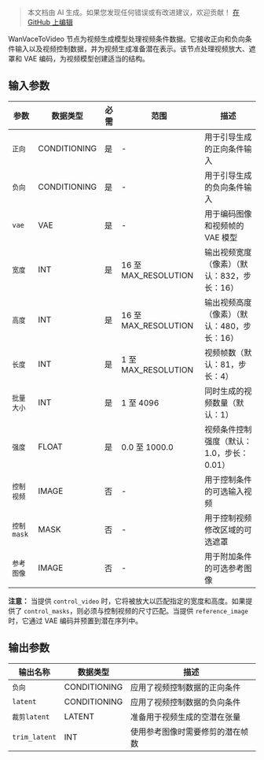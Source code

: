 > 本文档由 AI 生成。如果您发现任何错误或有改进建议，欢迎贡献！ [在 GitHub 上编辑](https://github.com/Comfy-Org/embedded-docs/blob/main/comfyui_embedded_docs/docs/WanVaceToVideo/zh.md)

WanVaceToVideo 节点为视频生成模型处理视频条件数据。它接收正向和负向条件输入以及视频控制数据，并为视频生成准备潜在表示。该节点处理视频放大、遮罩和 VAE 编码，为视频模型创建适当的结构。

## 输入参数

| 参数 | 数据类型 | 必需 | 范围 | 描述 |
|-----------|-----------|----------|-------|-------------|
| `正向` | CONDITIONING | 是 | - | 用于引导生成的正向条件输入 |
| `负向` | CONDITIONING | 是 | - | 用于引导生成的负向条件输入 |
| `vae` | VAE | 是 | - | 用于编码图像和视频帧的 VAE 模型 |
| `宽度` | INT | 是 | 16 至 MAX_RESOLUTION | 输出视频宽度（像素）（默认：832，步长：16） |
| `高度` | INT | 是 | 16 至 MAX_RESOLUTION | 输出视频高度（像素）（默认：480，步长：16） |
| `长度` | INT | 是 | 1 至 MAX_RESOLUTION | 视频帧数（默认：81，步长：4） |
| `批量大小` | INT | 是 | 1 至 4096 | 同时生成的视频数量（默认：1） |
| `强度` | FLOAT | 是 | 0.0 至 1000.0 | 视频条件控制强度（默认：1.0，步长：0.01） |
| `控制视频` | IMAGE | 否 | - | 用于控制条件的可选输入视频 |
| `控制mask` | MASK | 否 | - | 用于控制视频修改区域的可选遮罩 |
| `参考图像` | IMAGE | 否 | - | 用于附加条件的可选参考图像 |

**注意：** 当提供 `control_video` 时，它将被放大以匹配指定的宽度和高度。如果提供了 `control_masks`，则必须与控制视频的尺寸匹配。当提供 `reference_image` 时，它通过 VAE 编码并预置到潜在序列中。

## 输出参数

| 输出名称 | 数据类型 | 描述 |
|-------------|-----------|-------------|
| `负向` | CONDITIONING | 应用了视频控制数据的正向条件 |
| `latent` | CONDITIONING | 应用了视频控制数据的负向条件 |
| `裁剪latent` | LATENT | 准备用于视频生成的空潜在张量 |
| `trim_latent` | INT | 使用参考图像时需要修剪的潜在帧数 |
